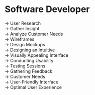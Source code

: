 # Software Developer

→ User Research  
→ Gather Insight  
→ Analyze Customer Needs  
→ Wireframes  
→ Design Mockups  
→ Designing an Intuitive  
→ Visually Appealing Interface  
→ Conducting Usability  
→ Testing Sessions  
→ Gathering Feedback  
→ Customer Needs  
→ User-Friendly Interface  
→ Optimal User Experience
